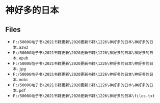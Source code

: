 # 神好多的日本

## Files

- `F:/5000G电子书\2021书籍更新\2020更新书籍\1226\神好多的日本\神好多的日本.azw3`
- `F:/5000G电子书\2021书籍更新\2020更新书籍\1226\神好多的日本\神好多的日本.epub`
- `F:/5000G电子书\2021书籍更新\2020更新书籍\1226\神好多的日本\神好多的日本.jpg`
- `F:/5000G电子书\2021书籍更新\2020更新书籍\1226\神好多的日本\神好多的日本.mobi`
- `F:/5000G电子书\2021书籍更新\2020更新书籍\1226\神好多的日本\神好多的日本.pdf`
- `F:/5000G电子书\2021书籍更新\2020更新书籍\1226\神好多的日本\files.txt`
